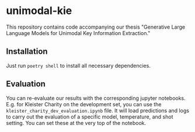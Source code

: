 # unimodal-kie
This repository contains code accompanying our thesis "Generative Large Language Models for Unimodal Key Information Extraction."

## Installation
Just run
```poetry shell```
to install all necessary dependencies.

## Evaluation
You can re-evaluate our results with the corresponding jupyter notebooks. E.g. for Kleister Charity on the development set, you can use the `kleister_charity_dev_evaluation.ipynb` file. It will load predictions and logs to carry out the evaluation of a specific model, temperature, and shot setting. You can set these at the very top of the notebook.
